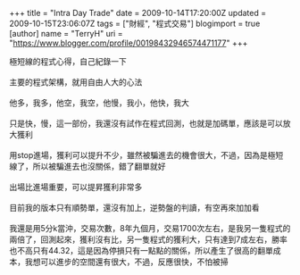 +++
title = "Intra Day Trade"
date = 2009-10-14T17:20:00Z
updated = 2009-10-15T23:06:07Z
tags = ["財經", "程式交易"]
blogimport = true 
[author]
	name = "TerryH"
	uri = "https://www.blogger.com/profile/00198432946574471177"
+++

極短線的程式心得，自己紀錄一下<br /><br />主要的程式架構，就用自由人大的心法<br /><br />他多，我多，他空，我空，他慢，我小，他快，我大<br /><br />只是快，慢，這一部份，我還沒有試作在程式回測，也就是加碼單，應該是可以放大獲利<br /><br />用stop進場，獲利可以提升不少，雖然被騙進去的機會很大，不過，因為是極短線了，所以被騙進去也沒關係，錯了翻單就好<br /><br />出場比進場重要，可以提昇獲利非常多<br /><br />目前我的版本只有順勢單，還沒有加上，逆勢盤的判讀，有空再來加加看<br /><br />我還是用5分k當沖，交易次數，8年九個月，交易1700次左右，是我另一隻程式的兩倍了，回測起來，獲利沒有比，另一隻程式的獲利大，只有達到7成左右，勝率也不高只有44.32，這是因為停損只有一點點的關係，所以產生了很高的翻單成本，我想可以進步的空間還有很大，不過，反應很快，不怕被掃
